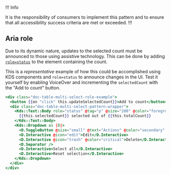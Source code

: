 !!! Info

It is the responsibility of consumers to implement this pattern and to ensure that all accessibility success criteria are met or exceeded.
!!!

## Aria role

Due to its dynamic nature, updates to the selected count must be announced to those using assistive technology. This can be done by adding [`role=status`](https://www.w3.org/WAI/WCAG22/Techniques/aria/ARIA22) to the element containing the count.

This is a _representative_ example of how this could be accomplished using KDS components and `role=status` to announce changes in the UI. Test it yourself by enabling VoiceOver and incrementing the `selectedCount` with the "Add to count" button.

```handlebars
<div class="doc-table-multi-select-role-example">
  <button {{on "click" this.updateSelectedCount}}>Add to count</button>
  <div class="doc-table-multi-select-pattern-wrapper">
    <Kds::Text::Body role="status" @tag="p" @size="200" @color="foreground-primary" >
      {{this.selectedCount}} selected out of {{this.totalCount}}
    </Kds::Text::Body>
    <Kds::Dropdown as |D|>
      <D.ToggleButton @size="small" @text="Actions" @color="secondary" />
      <D.Interactive @icon="edit">Edit</D.Interactive>
      <D.Interactive @icon="trash" @color="critical">Delete</D.Interactive>
      <D.Separator />
      <D.Interactive>Select all</D.Interactive>
      <D.Interactive>Reset selection</D.Interactive>
    </Kds::Dropdown>
  </div>
</div>
```

